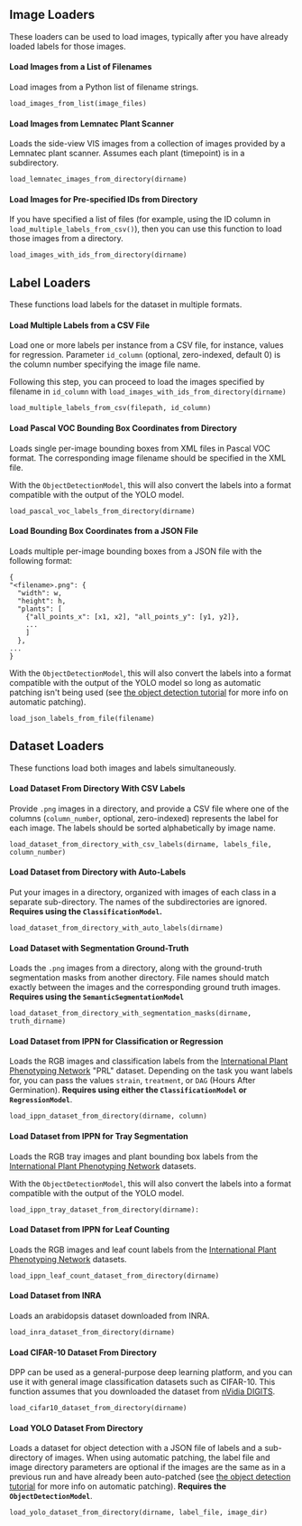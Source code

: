 ## Image Loaders

These loaders can be used to load images, typically after you have already loaded labels for those images.

#### Load Images from a List of Filenames

Load images from a Python list of filename strings.

```
load_images_from_list(image_files)
```

#### Load Images from Lemnatec Plant Scanner

Loads the side-view VIS images from a collection of images provided by a Lemnatec plant scanner. Assumes each plant (timepoint) is in a subdirectory.

```
load_lemnatec_images_from_directory(dirname)
```

#### Load Images for Pre-specified IDs from Directory

If you have specified a list of files (for example, using the ID column in `load_multiple_labels_from_csv()`), then you can use this function to load those images from a directory. 

```
load_images_with_ids_from_directory(dirname)
```

## Label Loaders

These functions load labels for the dataset in multiple formats.

#### Load Multiple Labels from a CSV File

Load one or more labels per instance from a CSV file, for instance, values for regression. Parameter `id_column` (optional, zero-indexed, default 0) is the column number specifying the image file name.

Following this step, you can proceed to load the images specified by filename in `id_column` with `load_images_with_ids_from_directory(dirname)`

```
load_multiple_labels_from_csv(filepath, id_column)
```

#### Load Pascal VOC Bounding Box Coordinates from Directory

Loads single per-image bounding boxes from XML files in Pascal VOC format. The corresponding image filename should be specified in the XML file.

With the `ObjectDetectionModel`, this will also convert the labels into a format compatible with the output of the YOLO model.

```
load_pascal_voc_labels_from_directory(dirname)
```

#### Load Bounding Box Coordinates from a JSON File

Loads multiple per-image bounding boxes from a JSON file with the following format:

```
{
"<filename>.png": {
  "width": w,
  "height": h,
  "plants": [
    {"all_points_x": [x1, x2], "all_points_y": [y1, y2]}, 
    ...
    ]
  },
...
}
```

With the `ObjectDetectionModel`, this will also convert the labels into a format compatible with the output of the YOLO model so long as automatic patching isn't being used (see [the object detection tutorial](Tutorial-Training-An-Object-Detector.md) for more info on automatic patching).

```
load_json_labels_from_file(filename)
```

## Dataset Loaders

These functions load both images and labels simultaneously.

#### Load Dataset From Directory With CSV Labels

Provide `.png` images in a directory, and provide a CSV file where one of the columns (`column_number`, optional, zero-indexed) represents the label for each image. The labels should be sorted alphabetically by image name.

```
load_dataset_from_directory_with_csv_labels(dirname, labels_file, column_number)
```

#### Load Dataset from Directory with Auto-Labels

Put your images in a directory, organized with images of each class in a separate sub-directory. The names of the subdirectories are ignored. **Requires using the `ClassificationModel`.**

```
load_dataset_from_directory_with_auto_labels(dirname)
```

#### Load Dataset with Segmentation Ground-Truth

Loads the `.png` images from a directory, along with the ground-truth segmentation masks from another directory. File names should match exactly between the images and the corresponding ground truth images. **Requires using the `SemanticSegmentationModel`**

```
load_dataset_from_directory_with_segmentation_masks(dirname, truth_dirname)
```

#### Load Dataset from IPPN for Classification or Regression

Loads the RGB images and classification labels from the [International Plant Phenotyping Network](http://www.plant-phenotyping.org/) "PRL" dataset. Depending on the task you want labels for, you can pass the values `strain`, `treatment`, or `DAG` (Hours After Germination). **Requires using either the `ClassificationModel` or `RegressionModel`**.

```
load_ippn_dataset_from_directory(dirname, column)
```

#### Load Dataset from IPPN for Tray Segmentation

Loads the RGB tray images and plant bounding box labels from the [International Plant Phenotyping Network](http://www.plant-phenotyping.org/) datasets.

With the `ObjectDetectionModel`, this will also convert the labels into a format compatible with the output of the YOLO model.

```
load_ippn_tray_dataset_from_directory(dirname):
```

#### Load Dataset from IPPN for Leaf Counting

Loads the RGB images and leaf count labels from the [International Plant Phenotyping Network](http://www.plant-phenotyping.org/) datasets.

```
load_ippn_leaf_count_dataset_from_directory(dirname)
```

#### Load Dataset from INRA

Loads an arabidopsis dataset downloaded from INRA.

```
load_inra_dataset_from_directory(dirname)
```

#### Load CIFAR-10 Dataset From Directory

DPP can be used as a general-purpose deep learning platform, and you can use it with general image classification datasets such as CIFAR-10. This function assumes that you downloaded the dataset from [nVidia DIGITS](https://developer.nvidia.com/digits).

```
load_cifar10_dataset_from_directory(dirname)
```

#### Load YOLO Dataset From Directory

Loads a dataset for object detection with a JSON file of labels and a sub-directory of images. When using automatic patching, the label file and image directory parameters are optional if the images are the same as in a previous run and have already been auto-patched (see [the object detection tutorial](Tutorial-Training-An-Object-Detector.md) for more info on automatic patching). **Requires the `ObjectDetectionModel`**.

```
load_yolo_dataset_from_directory(dirname, label_file, image_dir)
```
